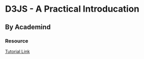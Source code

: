 # D3JS - A Practical Introducation

## By Academind

### Resource

[Tutorial Link](https://www.youtube.com/watch?v=TOJ9yjvlapY)
